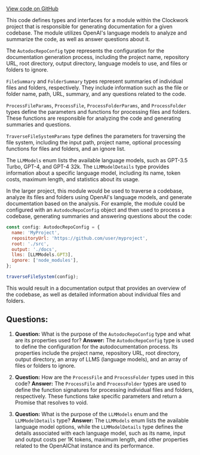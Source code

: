 [View code on GitHub](https://github.com/context-labs/autodoc/blob/master/src/types.ts)

This code defines types and interfaces for a module within the Clockwork project that is responsible for generating documentation for a given codebase. The module utilizes OpenAI's language models to analyze and summarize the code, as well as answer questions about it.

The `AutodocRepoConfig` type represents the configuration for the documentation generation process, including the project name, repository URL, root directory, output directory, language models to use, and files or folders to ignore.

`FileSummary` and `FolderSummary` types represent summaries of individual files and folders, respectively. They include information such as the file or folder name, path, URL, summary, and any questions related to the code.

`ProcessFileParams`, `ProcessFile`, `ProcessFolderParams`, and `ProcessFolder` types define the parameters and functions for processing files and folders. These functions are responsible for analyzing the code and generating summaries and questions.

`TraverseFileSystemParams` type defines the parameters for traversing the file system, including the input path, project name, optional processing functions for files and folders, and an ignore list.

The `LLMModels` enum lists the available language models, such as GPT-3.5 Turbo, GPT-4, and GPT-4 32k. The `LLMModelDetails` type provides information about a specific language model, including its name, token costs, maximum length, and statistics about its usage.

In the larger project, this module would be used to traverse a codebase, analyze its files and folders using OpenAI's language models, and generate documentation based on the analysis. For example, the module could be configured with an `AutodocRepoConfig` object and then used to process a codebase, generating summaries and answering questions about the code:

```javascript
const config: AutodocRepoConfig = {
  name: 'MyProject',
  repositoryUrl: 'https://github.com/user/myproject',
  root: './src',
  output: './docs',
  llms: [LLMModels.GPT3],
  ignore: ['node_modules'],
};

traverseFileSystem(config);
```

This would result in a documentation output that provides an overview of the codebase, as well as detailed information about individual files and folders.
## Questions: 
 1. **Question:** What is the purpose of the `AutodocRepoConfig` type and what are its properties used for?
   **Answer:** The `AutodocRepoConfig` type is used to define the configuration for the autodocumentation process. Its properties include the project name, repository URL, root directory, output directory, an array of LLMS (language models), and an array of files or folders to ignore.

2. **Question:** How are the `ProcessFile` and `ProcessFolder` types used in this code?
   **Answer:** The `ProcessFile` and `ProcessFolder` types are used to define the function signatures for processing individual files and folders, respectively. These functions take specific parameters and return a Promise that resolves to void.

3. **Question:** What is the purpose of the `LLMModels` enum and the `LLMModelDetails` type?
   **Answer:** The `LLMModels` enum lists the available language model options, while the `LLMModelDetails` type defines the details associated with each language model, such as its name, input and output costs per 1K tokens, maximum length, and other properties related to the OpenAIChat instance and its performance.